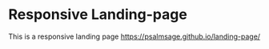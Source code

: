 # Responsive Landing-page
This is a responsive landing page
https://psalmsage.github.io/landing-page/

